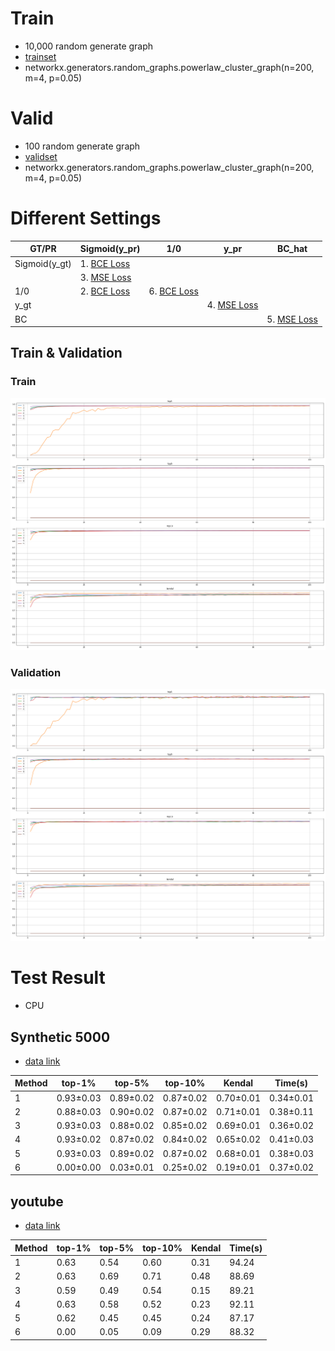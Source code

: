 # Train
- 10,000 random generate graph
- [trainset](./../hw1_data/train/200)
- networkx.generators.random_graphs.powerlaw_cluster_graph(n=200, m=4, p=0.05)

# Valid
- 100 random generate graph
- [validset](./../hw1_data/valid/200)
- networkx.generators.random_graphs.powerlaw_cluster_graph(n=200, m=4, p=0.05)


# Different Settings

| GT/PR         | Sigmoid(y_pr)                 | 1/0                           | y_pr                          | BC_hat                        |  
|---------------|-------------------------------|-------------------------------|-------------------------------|-------------------------------|
| Sigmoid(y_gt) | 1. [BCE Loss](2021-03-19%2018-48/) |                               |                               |                               |  
|               | 3. [MSE Loss](2021-03-19%2018-51/) |                               |                               |                               |  
| 1/0           | 2. [BCE Loss](2021-03-19%2018-50/) | 6. [BCE Loss](2021-03-21%2014-49/) |                               |                               |  
| y_gt          |                               |                               | 4. [MSE Loss](2021-03-21%2004-11/) |                               |  
| BC            |                               |                               |                               | 5. [MSE Loss](2021-03-21%2004-04/) |  


## Train & Validation

### Train
![](trainning.png)

### Validation
![](validation.png)


# Test Result
- CPU

## Synthetic 5000
- [data link](./../hw1_data/Synthetic/5000)

| Method | top-1% | top-5% | top-10% | Kendal | Time(s) |
|----|----|----|----|----|----|
| 1 |  0.93±0.03      | 0.89±0.02     | 0.87±0.02     | 0.70±0.01     | 0.34±0.01     |
| 2 | 0.88±0.03 | 0.90±0.02     | 0.87±0.02     | 0.71±0.01     | 0.38±0.11     |
| 3 | 0.93±0.03 | 0.88±0.02     | 0.85±0.02     | 0.69±0.01     | 0.36±0.02     |
| 4 | 0.93±0.02 | 0.87±0.02     | 0.84±0.02     | 0.65±0.02     | 0.41±0.03     |
| 5 | 0.93±0.03 | 0.89±0.02     | 0.87±0.02     | 0.68±0.01     | 0.38±0.03     |
| 6 | 0.00±0.00 | 0.03±0.01     | 0.25±0.02     | 0.19±0.01     | 0.37±0.02     |

## youtube
- [data link](./../hw1_data/youtube)

| Method | top-1% | top-5% | top-10% | Kendal | Time(s) |
|----|----|----|----|----|----|
| 1 |  0.63      | 0.54     | 0.60     | 0.31     | 94.24     |
| 2 | 0.63 | 0.69     | 0.71     | 0.48     | 88.69    |
| 3 | 0.59 | 0.49     | 0.54     | 0.15     | 89.21     |
| 4 | 0.63 | 0.58     | 0.52     | 0.23     | 92.11     |
| 5 | 0.62 | 0.45     | 0.45     | 0.24     | 87.17    |
| 6 | 0.00 | 0.05     | 0.09     | 0.29    | 88.32     |